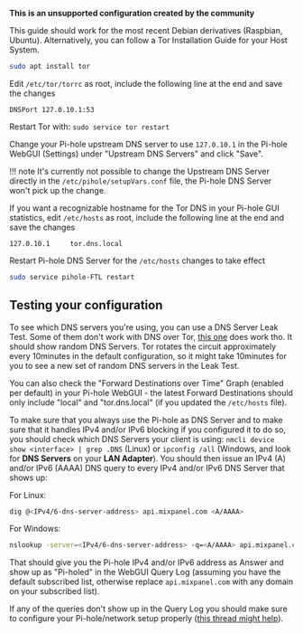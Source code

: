 **This is an unsupported configuration created by the community**

This guide should work for the most recent Debian derivatives (Raspbian, Ubuntu). Alternatively, you can follow a Tor Installation Guide for your Host System.

```bash
sudo apt install tor
```

Edit `/etc/tor/torrc` as root, include the following line at the end and save the changes

```text
DNSPort 127.0.10.1:53
```

Restart Tor with: `sudo service tor restart`

Change your Pi-hole upstream DNS server to use `127.0.10.1` in the Pi-hole WebGUI (Settings) under "Upstream DNS Servers" and click "Save".

!!! note
    It's currently not possible to change the Upstream DNS Server directly in the `/etc/pihole/setupVars.conf` file, the Pi-hole DNS Server won't pick up the change.

If you want a recognizable hostname for the Tor DNS in your Pi-hole GUI statistics, edit `/etc/hosts` as root, include the following line at the end and save the changes

```text
127.0.10.1     tor.dns.local
```

Restart Pi-hole DNS Server for the `/etc/hosts` changes to take effect

```bash
sudo service pihole-FTL restart
```

## Testing your configuration

To see which DNS servers you're using, you can use a DNS Server Leak Test. Some of them don't work with DNS over Tor, [this one](https://dns-leak.com/) does work tho. It should show random DNS Servers. Tor rotates the circuit approximately every 10minutes in the default configuration, so it might take 10minutes for you to see a new set of random DNS servers in the Leak Test.

You can also check the "Forward Destinations over Time" Graph (enabled per default) in your Pi-hole WebGUI - the latest Forward Destinations should only include "local" and "tor.dns.local" (if you updated the `/etc/hosts` file).

To make sure that you always use the Pi-hole as DNS Server and to make sure that it handles IPv4 and/or IPv6 blocking if you configured it to do so, you should check which DNS Servers your client is using: `nmcli device show <interface> | grep .DNS` (Linux) or `ipconfig /all` (Windows, and look for **DNS Servers** on your **LAN Adapter**). You should then issue an IPv4 (A) and/or IPv6 (AAAA) DNS query to every IPv4 and/or IPv6 DNS Server that shows up:

For Linux:

```bash
dig @<IPv4/6-dns-server-address> api.mixpanel.com <A/AAAA>
```

For Windows:

```bash
nslookup -server=<IPv4/6-dns-server-address> -q=<A/AAAA> api.mixpanel.com
```

That should give you the Pi-hole IPv4 and/or IPv6 address as Answer and show up as "Pi-holed" in the WebGUI Query Log (assuming you have the default subscribed list, otherwise replace `api.mixpanel.com` with any domain on your subscribed list).

If any of the queries don't show up in the Query Log you should make sure to configure your Pi-hole/network setup properly ([this thread might help](https://www.reddit.com/r/pihole/comments/7e0jg9/dns_over_tor/dq4kkvg/)).

